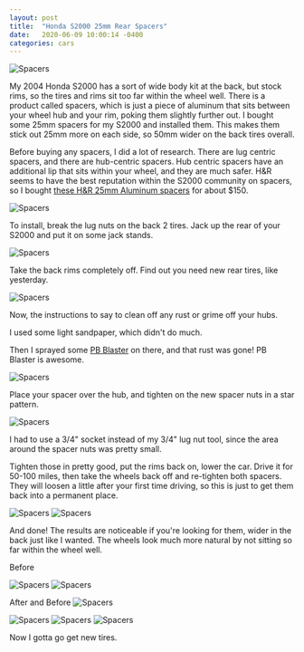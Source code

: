 ```yaml
---
layout: post
title:  "Honda S2000 25mm Rear Spacers"
date:   2020-06-09 10:00:14 -0400
categories: cars
---
```


![Spacers](/images/spacers/both.png)

My 2004 Honda S2000 has a sort of wide body kit at the back, but stock rims, so the tires and rims sit too far within the wheel well. There is a product called spacers, which is just a piece of aluminum that sits between your wheel hub and your rim, poking them slightly further out. I bought some 25mm spacers for my S2000 and installed them. This makes them stick out 25mm more on each side, so 50mm wider on the back tires overall.

Before buying any spacers, I did a lot of research. There are lug centric spacers, and there are hub-centric spacers. Hub centric spacers have an additional lip that sits within your wheel, and they are much safer. H&R seems to have the best reputation within the S2000 community on spacers, so I bought [these H&R 25mm Aluminum spacers](https://amzn.to/3hbEJjK) for about $150.

![Spacers](/images/spacers/2.jpg)

To install, break the lug nuts on the back 2 tires. Jack up the rear of your S2000 and put it on some jack stands.  

![Spacers](/images/spacers/4.jpg)


Take the back rims completely off. Find out you need new rear tires, like yesterday.

![Spacers](/images/spacers/5.jpg)

Now, the instructions to say to clean off any rust or grime off your hubs.


I used some light sandpaper, which didn't do much.


Then I sprayed some [PB Blaster](https://amzn.to/2YfqNMU) on there, and that rust was gone! PB Blaster is awesome.

![Spacers](/images/spacers/3.jpg)

Place your spacer over the hub, and tighten on the new spacer nuts in a star pattern.

![Spacers](/images/spacers/6.jpg)

I had to use a 3/4" socket instead of my 3/4" lug nut tool, since the area around the spacer nuts was pretty small.


Tighten those in pretty good, put the rims back on, lower the car. Drive it for 50-100 miles, then take the wheels back off and re-tighten both spacers. They will loosen a little after your first time driving, so this is just to get them back into a permanent place.

![Spacers](/images/spacers/8.jpg)
![Spacers](/images/spacers/9.jpg)

And done! The results are noticeable if you're looking for them, wider in the back just like I wanted. The wheels look much more natural by not sitting so far within the wheel well.

Before

![Spacers](/images/spacers/1.jpg)
![Spacers](/images/spacers/before.jpg)

After and Before
![Spacers](/images/spacers/both.png)

![Spacers](/images/spacers/10.jpg)
![Spacers](/images/spacers/11.jpg)
![Spacers](/images/spacers/12.jpg)

Now I gotta go get new tires.
